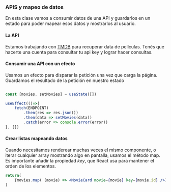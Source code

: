 
### APIS y mapeo de datos

En esta clase vamos a consumir datos de una API y guardarlos en un estado para poder mapear esos datos y mostrarlos al usuario.

#### La API

Estamos trabajando con [TMDB](https://developer.themoviedb.org/docs) para recuperar data de películas. Tenés que hacerte una cuenta para consultar tu api key y lograr hacer consultas. 


#### Consumir una API con un efecto

Usamos un efecto para disparar la petición una vez que carga la página. Guardamos el resultado de la petición en nuestro estado

```jsx

const [movies, setMovies] = useState([])

useEffect(()=>{
    fetch(ENDPOINT)
        .then(res => res.json())
        .then(data => setMovies(data))
        .catch(error => console.error(error))
}, [])

```


#### Crear listas mapeando datos

Cuando  necesitamos renderear muchas veces el mismo componente, o iterar cualquier array mostrando algo en pantalla, usamos el método map. Es importante añadir la propiedad *key*, que React usa para mantener el orden de los elementos.

```jsx
return(
    {movies.map( (movie) => <MovieCard movie={movie} key={movie.id} />)}
)
```
